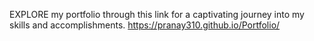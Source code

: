 EXPLORE
my portfolio through this link for a captivating journey into my skills and accomplishments. 
https://pranay310.github.io/Portfolio/
